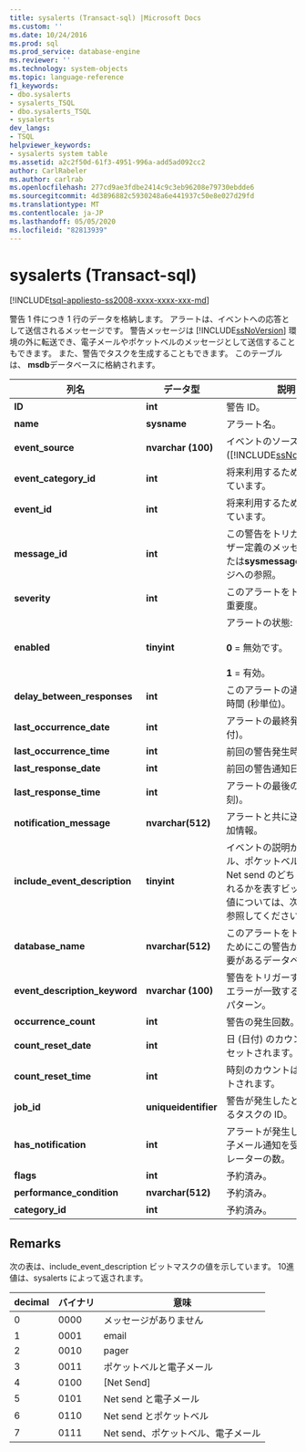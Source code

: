 ```yaml
---
title: sysalerts (Transact-sql) |Microsoft Docs
ms.custom: ''
ms.date: 10/24/2016
ms.prod: sql
ms.prod_service: database-engine
ms.reviewer: ''
ms.technology: system-objects
ms.topic: language-reference
f1_keywords:
- dbo.sysalerts
- sysalerts_TSQL
- dbo.sysalerts_TSQL
- sysalerts
dev_langs:
- TSQL
helpviewer_keywords:
- sysalerts system table
ms.assetid: a2c2f50d-61f3-4951-996a-add5ad092cc2
author: CarlRabeler
ms.author: carlrab
ms.openlocfilehash: 277cd9ae3fdbe2414c9c3eb96208e79730ebdde6
ms.sourcegitcommit: 4d3896882c5930248a6e441937c50e8e027d29fd
ms.translationtype: MT
ms.contentlocale: ja-JP
ms.lasthandoff: 05/05/2020
ms.locfileid: "82813939"
---
```

# <a name="dbosysalerts-transact-sql"></a>sysalerts (Transact-sql)
[!INCLUDE[tsql-appliesto-ss2008-xxxx-xxxx-xxx-md](../../includes/tsql-appliesto-ss2008-xxxx-xxxx-xxx-md.md)]

  警告 1 件につき 1 行のデータを格納します。 アラートは、イベントへの応答として送信されるメッセージです。 警告メッセージは [!INCLUDE[ssNoVersion](../../includes/ssnoversion-md.md)] 環境の外に転送でき、電子メールやポケットベルのメッセージとして送信することもできます。 また、警告でタスクを生成することもできます。  このテーブルは、 **msdb**データベースに格納されます。
  
|列名|データ型|説明|  
|-----------------|---------------|-----------------|  
|**ID**|**int**|警告 ID。|  
|**name**|**sysname**|アラート名。|  
|**event_source**|**nvarchar (100)**|イベントのソース ([!INCLUDE[ssNoVersion](../../includes/ssnoversion-md.md)])。|  
|**event_category_id**|**int**|将来利用するために予約されています。|  
|**event_id**|**int**|将来利用するために予約されています。|  
|**message_id**|**int**|この警告をトリガーするユーザー定義のメッセージ ID または**sysmessages**メッセージへの参照。|  
|**severity**|**int**|このアラートをトリガーする重要度。|  
|**enabled**|**tinyint**|アラートの状態:<br /><br /> **0** = 無効です。<br /><br /> **1** = 有効。|  
|**delay_between_responses**|**int**|このアラートの通知間の待機時間 (秒単位)。|  
|**last_occurrence_date**|**int**|アラートの最終発生日 (日付)。|  
|**last_occurrence_time**|**int**|前回の警告発生時刻。|  
|**last_response_date**|**int**|前回の警告通知日。|  
|**last_response_time**|**int**|アラートの最後の通知 (時刻)。|  
|**notification_message**|**nvarchar(512)**|アラートと共に送信される追加情報。|  
|**include_event_description**|**tinyint**|イベントの説明が電子メール、ポケットベル、または Net send のどちらで送信されるかを表すビットマスク。 値については、次のグラフを参照してください。|  
|**database_name**|**nvarchar(512)**|このアラートをトリガーするためにこの警告が発生する必要があるデータベース。|  
|**event_description_keyword**|**nvarchar (100)**|警告をトリガーするために、エラーが一致する必要があるパターン。|  
|**occurrence_count**|**int**|警告の発生回数。|  
|**count_reset_date**|**int**|日 (日付) のカウントは**0**にリセットされます。|  
|**count_reset_time**|**int**|時刻のカウントは**0**にリセットされます。|  
|**job_id**|**uniqueidentifier**|警告が発生したときに実行するタスクの ID。|  
|**has_notification**|**int**|アラートが発生したときに電子メール通知を受信するオペレーターの数。|  
|**flags**|**int**|予約済み。|  
|**performance_condition**|**nvarchar(512)**|予約済み。|  
|**category_id**|**int**|予約済み。|  
  
 ## <a name="remarks"></a>Remarks

次の表は、include_event_description ビットマスクの値を示しています。 10進値は、sysalerts によって返されます。 

|decimal | バイナリ | 意味 |
|------|------|------|
|0 |0000 |メッセージがありません |
|1 |0001 |email |
|2 |0010 |pager |
|3 |0011 |ポケットベルと電子メール |
|4 |0100 |[Net Send] |
|5 |0101 |Net send と電子メール |
|6 |0110 |Net send とポケットベル |
|7 |0111 |Net send、ポケットベル、電子メール |
  
